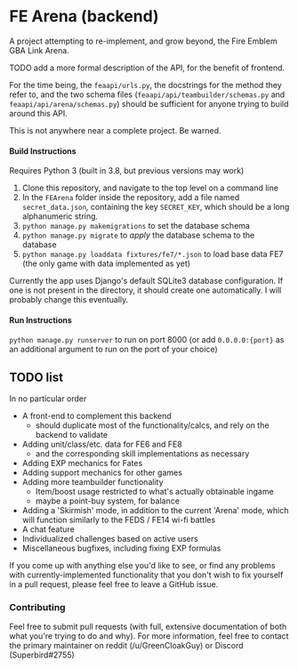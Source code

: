 # FE Arena (backend)

A project attempting to re-implement, and grow beyond, the Fire Emblem GBA Link Arena.

TODO add a more formal description of the API, for the benefit of frontend.

For the time being, the `feaapi/urls.py`, the docstrings for the method they
refer to, and the two schema files 
(`feaapi/api/teambuilder/schemas.py` and `feaapi/api/arena/schemas.py`) should
be sufficient for anyone trying to build around this API.

This is not anywhere near a complete project. Be warned.

#### Build Instructions

Requires Python 3 (built in 3.8, but previous versions may work)

1. Clone this repository, and navigate to the top level on a command line
2. In the `FEArena` folder inside the repository, add a file named 
  `secret_data.json`, containing the key `SECRET_KEY`, which should be
  a long alphanumeric string.
3. `python manage.py makemigrations` to set the database schema
4. `python manage.py migrate` to *apply* the database schema to the database
5. `python manage.py loaddata fixtures/fe7/*.json` to load base data FE7 (the
  only game with data implemented as yet)
  
Currently the app uses Django's default SQLite3 database configuration. If one
is not present in the directory, it should create one automatically. I will
probably change this eventually.

#### Run Instructions

`python manage.py runserver` to run on port 8000 (or add `0.0.0.0:{port}` as
  an additional argument to run on the port of your choice)
  
## TODO list

In no particular order

- A front-end to complement this backend
    - should duplicate most of the functionality/calcs, and rely on the backend to
      validate
- Adding unit/class/etc. data for FE6 and FE8
    - and the corresponding skill implementations as necessary
- Adding EXP mechanics for Fates
- Adding support mechanics for other games
- Adding more teambuilder functionality
    - Item/boost usage restricted to what's actually obtainable ingame
    - maybe a point-buy system, for balance
- Adding a 'Skirmish' mode, in addition to the current 'Arena' mode,
  which will function similarly to the FEDS / FE14 wi-fi battles
- A chat feature
- Individualized challenges based on active users
- Miscellaneous bugfixes, including fixing EXP formulas

If you come up with anything else you'd like to see, or find any problems with
currently-implemented functionality that you don't wish to fix yourself in a
pull request, please feel free to leave a GitHub issue.

### Contributing

Feel free to submit pull requests (with full, extensive documentation of both what
you're trying to do and why). For more information, feel free to contact the primary
maintainer on reddit (/u/GreenCloakGuy) or Discord (Superbird#2755)
